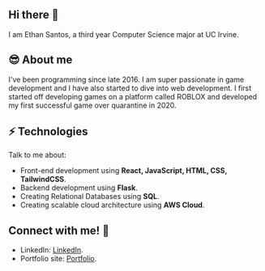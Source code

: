 ## Hi there 👋
I am Ethan Santos, a third year Computer Science major at UC Irvine.

## 😎 About me
I've been programming since late 2016. I am super passionate in game development and I have also started to dive into web development. I first started off developing games on a platform called ROBLOX and developed my first successful game over quarantine in 2020.

## ⚡ Technologies
Talk to me about:
- Front-end development using **React, JavaScript, HTML, CSS, TailwindCSS**.
- Backend development using **Flask**.
- Creating Relational Databases using **SQL**.
- Creating scalable cloud architecture using **AWS Cloud**.

## Connect with me! 🤔
- LinkedIn: [LinkedIn](https://www.linkedin.com/in/ethanmadeit/).
- Portfolio site: [Portfolio](https://ethansantos.github.io/).
